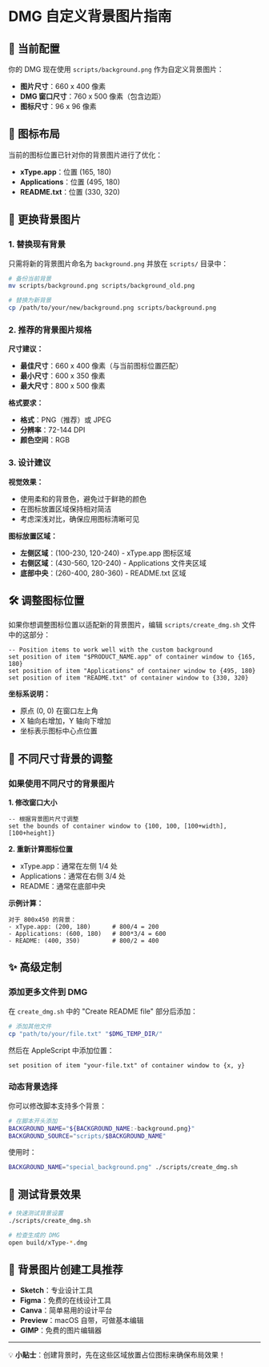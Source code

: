 # DMG 自定义背景图片指南

## 🎨 当前配置

你的 DMG 现在使用 `scripts/background.png` 作为自定义背景图片：

- **图片尺寸**：660 x 400 像素
- **DMG 窗口尺寸**：760 x 500 像素（包含边距）
- **图标尺寸**：96 x 96 像素

## 📐 图标布局

当前的图标位置已针对你的背景图片进行了优化：

- **xType.app**：位置 (165, 180)
- **Applications**：位置 (495, 180) 
- **README.txt**：位置 (330, 320)

## 🔄 更换背景图片

### 1. 替换现有背景

只需将新的背景图片命名为 `background.png` 并放在 `scripts/` 目录中：

```bash
# 备份当前背景
mv scripts/background.png scripts/background_old.png

# 替换为新背景
cp /path/to/your/new/background.png scripts/background.png
```

### 2. 推荐的背景图片规格

**尺寸建议：**
- **最佳尺寸**：660 x 400 像素（与当前图标位置匹配）
- **最小尺寸**：600 x 350 像素
- **最大尺寸**：800 x 500 像素

**格式要求：**
- **格式**：PNG（推荐）或 JPEG
- **分辨率**：72-144 DPI
- **颜色空间**：RGB

### 3. 设计建议

**视觉效果：**
- 使用柔和的背景色，避免过于鲜艳的颜色
- 在图标放置区域保持相对简洁
- 考虑深浅对比，确保应用图标清晰可见

**图标放置区域：**
- **左侧区域**：(100-230, 120-240) - xType.app 图标区域
- **右侧区域**：(430-560, 120-240) - Applications 文件夹区域
- **底部中央**：(260-400, 280-360) - README.txt 区域

## 🛠️ 调整图标位置

如果你想调整图标位置以适配新的背景图片，编辑 `scripts/create_dmg.sh` 文件中的这部分：

```applescript
-- Position items to work well with the custom background
set position of item "$PRODUCT_NAME.app" of container window to {165, 180}
set position of item "Applications" of container window to {495, 180}
set position of item "README.txt" of container window to {330, 320}
```

**坐标系说明：**
- 原点 (0, 0) 在窗口左上角
- X 轴向右增加，Y 轴向下增加
- 坐标表示图标中心点位置

## 🎯 不同尺寸背景的调整

### 如果使用不同尺寸的背景图片

**1. 修改窗口大小**
```applescript
-- 根据背景图片尺寸调整
set the bounds of container window to {100, 100, [100+width], [100+height]}
```

**2. 重新计算图标位置**
- xType.app：通常在左侧 1/4 处
- Applications：通常在右侧 3/4 处  
- README：通常在底部中央

**示例计算：**
```
对于 800x450 的背景：
- xType.app: (200, 180)      # 800/4 = 200
- Applications: (600, 180)   # 800*3/4 = 600  
- README: (400, 350)         # 800/2 = 400
```

## ✨ 高级定制

### 添加更多文件到 DMG

在 `create_dmg.sh` 中的 "Create README file" 部分后添加：

```bash
# 添加其他文件
cp "path/to/your/file.txt" "$DMG_TEMP_DIR/"
```

然后在 AppleScript 中添加位置：

```applescript
set position of item "your-file.txt" of container window to {x, y}
```

### 动态背景选择

你可以修改脚本支持多个背景：

```bash
# 在脚本开头添加
BACKGROUND_NAME="${BACKGROUND_NAME:-background.png}"
BACKGROUND_SOURCE="scripts/$BACKGROUND_NAME"
```

使用时：
```bash
BACKGROUND_NAME="special_background.png" ./scripts/create_dmg.sh
```

## 🧪 测试背景效果

```bash
# 快速测试背景设置
./scripts/create_dmg.sh

# 检查生成的 DMG
open build/xType-*.dmg
```

## 🎨 背景图片创建工具推荐

- **Sketch**：专业设计工具
- **Figma**：免费的在线设计工具
- **Canva**：简单易用的设计平台
- **Preview**：macOS 自带，可做基本编辑
- **GIMP**：免费的图片编辑器

---

💡 **小贴士**：创建背景时，先在这些区域放置占位图标来确保布局效果！
